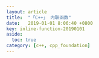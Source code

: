 ```yaml
---
layout: article
title:  "「C++」 内联函数"
date:   2019-01-01 8:06:40 +0800
key: inline-function-20190101
aside:
  toc: true
category: [c++, cpp_foundation]
---
```

